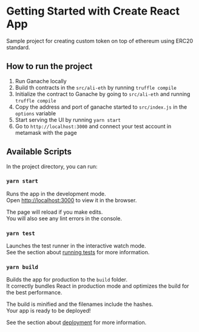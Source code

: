 # Getting Started with Create React App

Sample project for creating custom token on top of ethereum using ERC20 standard.

## How to run the project

1. Run Ganache locally
2. Build th contracts in the `src/ali-eth` by running `truffle compile`
3. Initialize the contract to Ganache by going to `src/ali-eth` and running `truffle compile`
4. Copy the address and port of ganache started to `src/index.js` in the `options` variable
5. Start serving the UI by running `yarn start`
6. Go to `http://localhost:3000` and connect your test account in metamask with the page

## Available Scripts

In the project directory, you can run:

### `yarn start`

Runs the app in the development mode.\
Open [http://localhost:3000](http://localhost:3000) to view it in the browser.

The page will reload if you make edits.\
You will also see any lint errors in the console.

### `yarn test`

Launches the test runner in the interactive watch mode.\
See the section about [running tests](https://facebook.github.io/create-react-app/docs/running-tests) for more information.

### `yarn build`

Builds the app for production to the `build` folder.\
It correctly bundles React in production mode and optimizes the build for the best performance.

The build is minified and the filenames include the hashes.\
Your app is ready to be deployed!

See the section about [deployment](https://facebook.github.io/create-react-app/docs/deployment) for more information.

